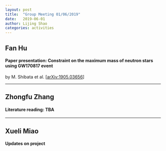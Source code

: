 ```yaml
---
layout: post
title:  "Group Meeting 01/06/2019"
date:   2019-06-01
author: Lijing Shao
categories: activities
---
```




## Fan Hu

#### Paper presentation: Constraint on the maximum mass of neutron stars using GW170817 event

by M. Shibata et al. [[arXiv:1905.03656](https://arxiv.org/abs/1905.03656)]

---

## Zhongfu Zhang

#### Literature reading: TBA

---

## Xueli Miao

#### Updates on project